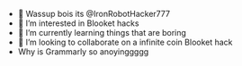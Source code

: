 - 👋 Wassup bois its @IronRobotHacker777
- 👀 I’m interested in Blooket hacks
- 🌱 I’m currently learning things that are boring
- 💞️ I’m looking to collaborate on a infinite coin Blooket hack
- Why is Grammarly so anoyinggggg

<!---
IronRobotHacker777/IronRobotHacker777 is a ✨ special ✨ repository because its `README.md` (this file) appears on your GitHub profile.
You can click the Preview link to take a look at your changes.
--->
